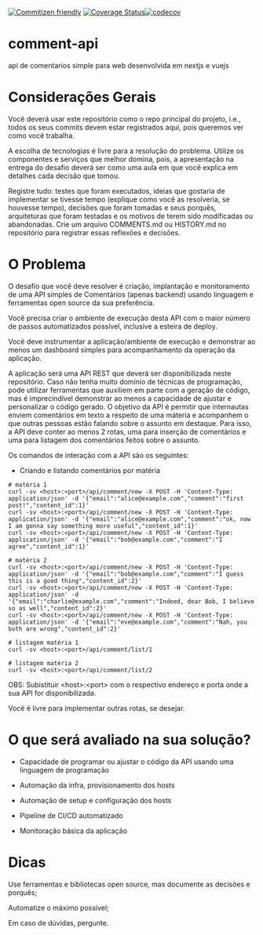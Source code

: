 [![Commitizen friendly](https://img.shields.io/badge/commitizen-friendly-brightgreen.svg)](http://commitizen.github.io/cz-cli/) [![Coverage Status](https://coveralls.io/repos/github/JefteCosta/comentarios-api/badge.svg?branch=main)](https://coveralls.io/github/JefteCosta/comentarios-api?branch=main)[![codecov](https://codecov.io/gh/JefteCosta/comentarios-api/branch/main/graph/badge.svg?token=TEPAGE5RHC)](https://codecov.io/gh/JefteCosta/comentarios-api)
# comment-api
api de comentarios simple para web desenvolvida em nextjs e vuejs

# Considerações Gerais

Você deverá usar este repositório como o repo principal do projeto, i.e., todos os seus commits devem estar registrados aqui, pois queremos ver como você trabalha.

A escolha de tecnologias é livre para a resolução do problema. Utilize os componentes e serviços que melhor domina, pois, a apresentação na entrega do desafio deverá ser como uma aula em que você explica em detalhes cada decisão que tomou.

Registre tudo: testes que foram executados, ideias que gostaria de implementar se tivesse tempo (explique como você as resolveria, se houvesse tempo), decisões que foram tomadas e seus porquês, arquiteturas que foram testadas e os motivos de terem sido modificadas ou abandonadas. Crie um arquivo COMMENTS.md ou HISTORY.md no repositório para registrar essas reflexões e decisões.


# O Problema

O desafio que você deve resolver é criação, implantação e monitoramento de uma API simples de Comentários (apenas backend) usando linguagem e ferramentas open source da sua preferência. 

Você precisa criar o ambiente de execução desta API com o maior número de passos automatizados possível, inclusive a esteira de deploy. 

Você deve instrumentar a aplicação/ambiente de execução e demonstrar ao menos um dashboard simples para acompanhamento da operação da aplicação. 

A aplicação será uma API REST que deverá ser disponibilizada neste repositório. Caso não tenha muito domínio de técnicas de programação, pode utilizar ferramentas que auxiliem em parte com a geração de código, mas é imprecindível demonstrar ao menos a capacidade de ajustar e personalizar o código gerado. O objetivo da API é permitir que internautas enviem comentários em texto a respeito de uma máteria e acompanhem o que outras pessoas estão falando sobre o assunto em destaque. Para isso, a API deve conter ao menos 2 rotas, uma para inserção de comentários e uma para listagem dos comentários feitos sobre o assunto. 

Os comandos de interação com a API são os seguintes:

* Criando e listando comentários por matéria

```
# matéria 1
curl -sv <host>:<port>/api/comment/new -X POST -H 'Content-Type: application/json' -d '{"email":"alice@example.com","comment":"first post!","content_id":1}'
curl -sv <host>:<port>/api/comment/new -X POST -H 'Content-Type: application/json' -d '{"email":"alice@example.com","comment":"ok, now I am gonna say something more useful","content_id":1}'
curl -sv <host>:<port>/api/comment/new -X POST -H 'Content-Type: application/json' -d '{"email":"bob@example.com","comment":"I agree","content_id":1}'

# matéria 2
curl -sv <host>:<port>/api/comment/new -X POST -H 'Content-Type: application/json' -d '{"email":"bob@example.com","comment":"I guess this is a good thing","content_id":2}'
curl -sv <host>:<port>/api/comment/new -X POST -H 'Content-Type: application/json' -d '{"email":"charlie@example.com","comment":"Indeed, dear Bob, I believe so as well","content_id":2}'
curl -sv <host>:<port>/api/comment/new -X POST -H 'Content-Type: application/json' -d '{"email":"eve@example.com","comment":"Nah, you both are wrong","content_id":2}'

# listagem matéria 1
curl -sv <host>:<port>/api/comment/list/1

# listagem matéria 2
curl -sv <host>:<port>/api/comment/list/2
```
OBS: Subistituir \<host\>:\<port\> com o respectivo endereço e porta onde a sua API for disponibilizada. 

Você é livre para implementar outras rotas, se desejar.


# O que será avaliado na sua solução?

* Capacidade de programar ou ajustar o código da API usando uma linguagem de programação

* Automação da infra, provisionamento dos hosts 

* Automação de setup e configuração dos hosts

* Pipeline de CI/CD automatizado

* Monitoração básica da aplicação 


# Dicas

Use ferramentas e bibliotecas open source, mas documente as decisões e porquês;

Automatize o máximo possível;

Em caso de dúvidas, pergunte.
